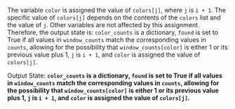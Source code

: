 The variable `color` is assigned the value of `colors[j]`, where `j` is `i + 1`. The specific value of `colors[j]` depends on the contents of the `colors` list and the value of `j`. Other variables are not affected by this assignment. Therefore, the output state is: `color_counts` is a dictionary, `found` is set to True if all values in `window_counts` match the corresponding values in `counts`, allowing for the possibility that `window_counts[color]` is either 1 or its previous value plus 1, `j` is `i + 1`, and `color` is assigned the value of `colors[j]`.

Output State: **`color_counts` is a dictionary, `found` is set to True if all values in `window_counts` match the corresponding values in `counts`, allowing for the possibility that `window_counts[color]` is either 1 or its previous value plus 1, `j` is `i + 1`, and `color` is assigned the value of `colors[j]`.**
